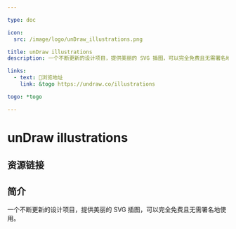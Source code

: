 ```yaml
---

type: doc

icon:
  src: /image/logo/unDraw_illustrations.png

title: unDraw illustrations
description: 一个不断更新的设计项目，提供美丽的 SVG 插图，可以完全免费且无需署名地使用。

links:
  - text: 🧰浏览地址
    link: &togo https://undraw.co/illustrations

togo: *togo

---
```


<ShowLogo />

# unDraw illustrations

<ShowBreadcrumb />

## 资源链接

<ShowLinks />

## 简介

一个不断更新的设计项目，提供美丽的 SVG 插图，可以完全免费且无需署名地使用。
